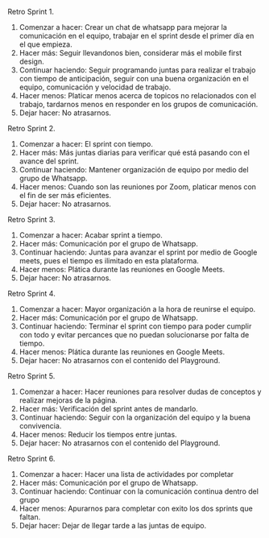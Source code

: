 Retro Sprint 1.

1. Comenzar a hacer: Crear un chat de whatsapp para mejorar la comunicación en el equipo, trabajar en el sprint desde el primer día en el que empieza.
2. Hacer más: Seguir llevandonos bien, considerar más el mobile first design.
3. Continuar haciendo: Seguir programando juntas para realizar el trabajo con tiempo de anticipación, seguir con una buena organización en el equipo, comunicación y velocidad de trabajo.
4. Hacer menos: Platicar menos acerca de topicos no relacionados con el trabajo, tardarnos menos en responder en los grupos de comunicación.
5. Dejar hacer: No atrasarnos.

Retro Sprint 2.
1. Comenzar a hacer: El sprint con tiempo.
2. Hacer más: Más juntas diarias para verificar qué está pasando con el avance del sprint.
3. Continuar haciendo: Mantener organización de equipo por medio del grupo de Whatsapp.
4. Hacer menos: Cuando son las reuniones por Zoom, platicar menos con el fin de ser más eficientes.
5. Dejar hacer: No atrasarnos.

Retro Sprint 3.
1. Comenzar a hacer: Acabar sprint a tiempo.
2. Hacer más: Comunicación por el grupo de Whatsapp.
3. Continuar haciendo: Juntas para avanzar el sprint por medio de Google meets, pues el tiempo es ilimitado en esta plataforma.
4. Hacer menos: Plática durante las reuniones en Google Meets.
5. Dejar hacer: No atrasarnos.

Retro Sprint 4.
1. Comenzar a hacer: Mayor organización a la hora de reunirse el equipo.
2. Hacer más: Comunicación por el grupo de Whatsapp.
3. Continuar haciendo: Terminar el sprint con tiempo para poder cumplir con todo y evitar percances que no puedan solucionarse por falta de tiempo. 
4. Hacer menos: Plática durante las reuniones en Google Meets.
5. Dejar hacer: No atrasarnos con el contenido del Playground.

Retro Sprint 5.
1. Comenzar a hacer: Hacer reuniones para resolver dudas de conceptos y realizar mejoras de la página.
2. Hacer más: Verificación del sprint antes de mandarlo.
3. Continuar haciendo: Seguir con la organización del equipo y la buena convivencia.
4. Hacer menos: Reducir los tiempos entre juntas.
5. Dejar hacer: No atrasarnos con el contenido del Playground.

Retro Sprint 6.
1. Comenzar a hacer: Hacer una lista de actividades por completar
2. Hacer más: Comunicación por el grupo de Whatsapp.
3. Continuar haciendo: Continuar con la comunicación continua dentro del grupo
4. Hacer menos: Apurarnos para completar con exito los dos sprints que faltan.
5. Dejar hacer: Dejar de llegar tarde a las juntas de equipo.